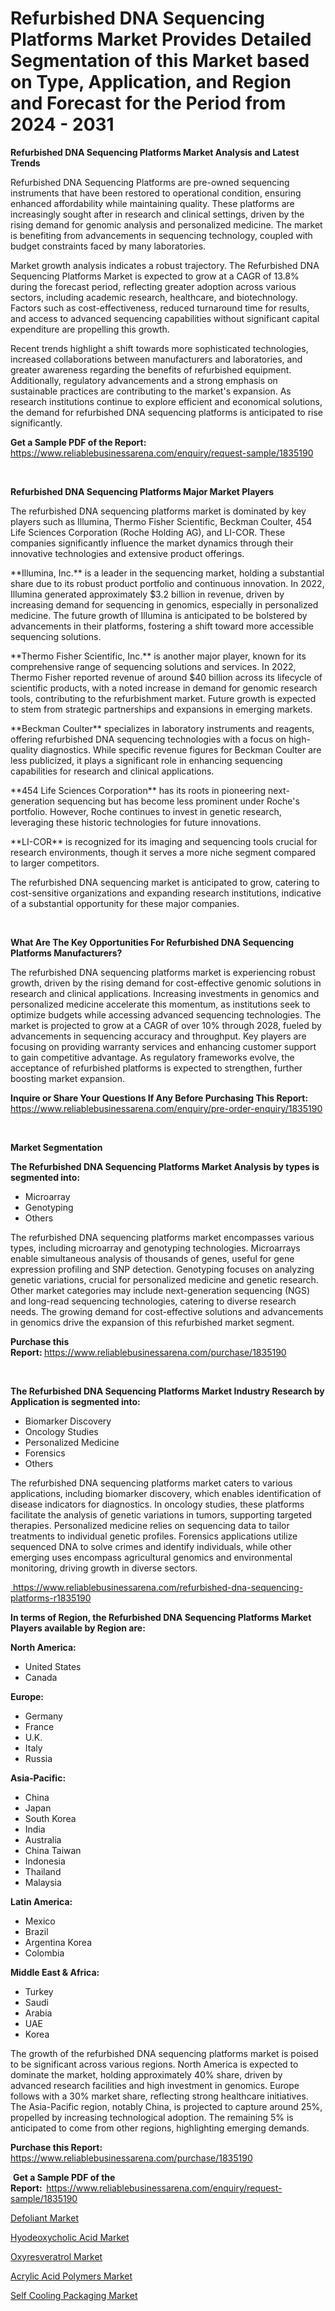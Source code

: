 <p><h1>Refurbished DNA Sequencing Platforms Market Provides Detailed Segmentation of this Market based on Type, Application, and Region and Forecast for the Period from 2024 - 2031</h1></p><p><strong>Refurbished DNA Sequencing Platforms Market Analysis and Latest Trends</strong></p>
<p><p>Refurbished DNA Sequencing Platforms are pre-owned sequencing instruments that have been restored to operational condition, ensuring enhanced affordability while maintaining quality. These platforms are increasingly sought after in research and clinical settings, driven by the rising demand for genomic analysis and personalized medicine. The market is benefiting from advancements in sequencing technology, coupled with budget constraints faced by many laboratories.</p><p>Market growth analysis indicates a robust trajectory. The Refurbished DNA Sequencing Platforms Market is expected to grow at a CAGR of 13.8% during the forecast period, reflecting greater adoption across various sectors, including academic research, healthcare, and biotechnology. Factors such as cost-effectiveness, reduced turnaround time for results, and access to advanced sequencing capabilities without significant capital expenditure are propelling this growth.</p><p>Recent trends highlight a shift towards more sophisticated technologies, increased collaborations between manufacturers and laboratories, and greater awareness regarding the benefits of refurbished equipment. Additionally, regulatory advancements and a strong emphasis on sustainable practices are contributing to the market's expansion. As research institutions continue to explore efficient and economical solutions, the demand for refurbished DNA sequencing platforms is anticipated to rise significantly.</p></p>
<p><strong>Get a Sample PDF of the Report:&nbsp;</strong> <a href="https://www.reliablebusinessarena.com/enquiry/request-sample/1835190?utm_campaign=1551&utm_medium=2&utm_source=Github&utm_content=ia&utm_term=16102024&utm_id=refurbished-dna-sequencing-platforms">https://www.reliablebusinessarena.com/enquiry/request-sample/1835190</a></p>
<p>&nbsp;</p>
<p><strong>Refurbished DNA Sequencing Platforms Major Market Players</strong></p>
<p><p>The refurbished DNA sequencing platforms market is dominated by key players such as Illumina, Thermo Fisher Scientific, Beckman Coulter, 454 Life Sciences Corporation (Roche Holding AG), and LI-COR. These companies significantly influence the market dynamics through their innovative technologies and extensive product offerings.</p><p>**Illumina, Inc.** is a leader in the sequencing market, holding a substantial share due to its robust product portfolio and continuous innovation. In 2022, Illumina generated approximately $3.2 billion in revenue, driven by increasing demand for sequencing in genomics, especially in personalized medicine. The future growth of Illumina is anticipated to be bolstered by advancements in their platforms, fostering a shift toward more accessible sequencing solutions.</p><p>**Thermo Fisher Scientific, Inc.** is another major player, known for its comprehensive range of sequencing solutions and services. In 2022, Thermo Fisher reported revenue of around $40 billion across its lifecycle of scientific products, with a noted increase in demand for genomic research tools, contributing to the refurbishment market. Future growth is expected to stem from strategic partnerships and expansions in emerging markets.</p><p>**Beckman Coulter** specializes in laboratory instruments and reagents, offering refurbished DNA sequencing technologies with a focus on high-quality diagnostics. While specific revenue figures for Beckman Coulter are less publicized, it plays a significant role in enhancing sequencing capabilities for research and clinical applications.</p><p>**454 Life Sciences Corporation** has its roots in pioneering next-generation sequencing but has become less prominent under Roche's portfolio. However, Roche continues to invest in genetic research, leveraging these historic technologies for future innovations.</p><p>**LI-COR** is recognized for its imaging and sequencing tools crucial for research environments, though it serves a more niche segment compared to larger competitors.</p><p>The refurbished DNA sequencing market is anticipated to grow, catering to cost-sensitive organizations and expanding research institutions, indicative of a substantial opportunity for these major companies.</p></p>
<p>&nbsp;</p>
<p><strong>What Are The Key Opportunities For Refurbished DNA Sequencing Platforms Manufacturers?</strong></p>
<p><p>The refurbished DNA sequencing platforms market is experiencing robust growth, driven by the rising demand for cost-effective genomic solutions in research and clinical applications. Increasing investments in genomics and personalized medicine accelerate this momentum, as institutions seek to optimize budgets while accessing advanced sequencing technologies. The market is projected to grow at a CAGR of over 10% through 2028, fueled by advancements in sequencing accuracy and throughput. Key players are focusing on providing warranty services and enhancing customer support to gain competitive advantage. As regulatory frameworks evolve, the acceptance of refurbished platforms is expected to strengthen, further boosting market expansion.</p></p>
<p><strong>Inquire or Share Your Questions If Any Before Purchasing This Report:</strong> <a href="https://www.reliablebusinessarena.com/enquiry/pre-order-enquiry/1835190?utm_campaign=1551&utm_medium=2&utm_source=Github&utm_content=ia&utm_term=16102024&utm_id=refurbished-dna-sequencing-platforms">https://www.reliablebusinessarena.com/enquiry/pre-order-enquiry/1835190</a></p>
<p>&nbsp;</p>
<p><strong>Market Segmentation</strong></p>
<p><strong>The Refurbished DNA Sequencing Platforms Market Analysis by types is segmented into:</strong></p>
<p><ul><li>Microarray</li><li>Genotyping</li><li>Others</li></ul></p>
<p><p>The refurbished DNA sequencing platforms market encompasses various types, including microarray and genotyping technologies. Microarrays enable simultaneous analysis of thousands of genes, useful for gene expression profiling and SNP detection. Genotyping focuses on analyzing genetic variations, crucial for personalized medicine and genetic research. Other market categories may include next-generation sequencing (NGS) and long-read sequencing technologies, catering to diverse research needs. The growing demand for cost-effective solutions and advancements in genomics drive the expansion of this refurbished market segment.</p></p>
<p><strong>Purchase this Report:&nbsp;</strong><a href="https://www.reliablebusinessarena.com/purchase/1835190?utm_campaign=1551&utm_medium=2&utm_source=Github&utm_content=ia&utm_term=16102024&utm_id=refurbished-dna-sequencing-platforms">https://www.reliablebusinessarena.com/purchase/1835190</a></p>
<p>&nbsp;</p>
<p><strong>The Refurbished DNA Sequencing Platforms Market Industry Research by Application is segmented into:</strong></p>
<p><ul><li>Biomarker Discovery</li><li>Oncology Studies</li><li>Personalized Medicine</li><li>Forensics</li><li>Others</li></ul></p>
<p><p>The refurbished DNA sequencing platforms market caters to various applications, including biomarker discovery, which enables identification of disease indicators for diagnostics. In oncology studies, these platforms facilitate the analysis of genetic variations in tumors, supporting targeted therapies. Personalized medicine relies on sequencing data to tailor treatments to individual genetic profiles. Forensics applications utilize sequenced DNA to solve crimes and identify individuals, while other emerging uses encompass agricultural genomics and environmental monitoring, driving growth in diverse sectors.</p></p>
<p><a href="https://www.reliablebusinessarena.com/refurbished-dna-sequencing-platforms-r1835190?utm_campaign=1551&utm_medium=2&utm_source=Github&utm_content=ia&utm_term=16102024&utm_id=refurbished-dna-sequencing-platforms">&nbsp;https://www.reliablebusinessarena.com/refurbished-dna-sequencing-platforms-r1835190</a></p>
<p><strong>In terms of Region, the Refurbished DNA Sequencing Platforms Market Players available by Region are:</strong></p>
<p>
    <p> <strong> North America: </strong>
        <ul>
            <li>United States</li>
            <li>Canada</li>
        </ul>
        </p> 
    <p> <strong> Europe: </strong>
        <ul>
            <li>Germany</li>
            <li>France</li>
            <li>U.K.</li>
            <li>Italy</li>
            <li>Russia</li>
        </ul>
        </p> 
    <p> <strong> Asia-Pacific: </strong>
        <ul>
            <li>China</li>
            <li>Japan</li>
            <li>South Korea</li>
            <li>India</li>
            <li>Australia</li>
            <li>China Taiwan</li>
            <li>Indonesia</li>
            <li>Thailand</li>
            <li>Malaysia</li>
        </ul>
        </p> 
    <p> <strong> Latin America: </strong>
        <ul>
            <li>Mexico</li>
            <li>Brazil</li>
            <li>Argentina Korea</li>
            <li>Colombia</li>
        </ul>
        </p> 
    <p> <strong> Middle East & Africa: </strong>
        <ul>
            <li>Turkey</li>
            <li>Saudi</li>
            <li>Arabia</li>
            <li>UAE</li>
            <li>Korea</li>
        </ul>
    </p>
    </p>
<p><p>The growth of the refurbished DNA sequencing platforms market is poised to be significant across various regions. North America is expected to dominate the market, holding approximately 40% share, driven by advanced research facilities and high investment in genomics. Europe follows with a 30% market share, reflecting strong healthcare initiatives. The Asia-Pacific region, notably China, is projected to capture around 25%, propelled by increasing technological adoption. The remaining 5% is anticipated to come from other regions, highlighting emerging demands.</p></p>
<p><strong>Purchase this Report: </strong><a href="https://www.reliablebusinessarena.com/purchase/1835190?utm_campaign=1551&utm_medium=2&utm_source=Github&utm_content=ia&utm_term=16102024&utm_id=refurbished-dna-sequencing-platforms">https://www.reliablebusinessarena.com/purchase/1835190</a></p>
<p>&nbsp;<strong>Get a Sample PDF of the Report:&nbsp;&nbsp;</strong><a href="https://www.reliablebusinessarena.com/enquiry/request-sample/1835190?utm_campaign=1551&utm_medium=2&utm_source=Github&utm_content=ia&utm_term=16102024&utm_id=refurbished-dna-sequencing-platforms">https://www.reliablebusinessarena.com/enquiry/request-sample/1835190</a></p>
<p><strong></strong></p>
<p><p><a href="https://www.linkedin.com/pulse/defoliant-sector-surge-101-growth-roadmap-2031-genius-market-d4wef?utm_campaign=1551&utm_medium=2&utm_source=Github&utm_content=ia&utm_term=16102024&utm_id=refurbished-dna-sequencing-platforms">Defoliant Market</a></p><p><a href="https://www.linkedin.com/pulse/exploring-hyodeoxycholic-acid-market-strategic-insights-growth-q2o5f?utm_campaign=1551&utm_medium=2&utm_source=Github&utm_content=ia&utm_term=16102024&utm_id=refurbished-dna-sequencing-platforms">Hyodeoxycholic Acid Market</a></p><p><a href="https://www.linkedin.com/pulse/oxyresveratrol-market-evolution-key-trends-regional-dynamics-9ozkf?utm_campaign=1551&utm_medium=2&utm_source=Github&utm_content=ia&utm_term=16102024&utm_id=refurbished-dna-sequencing-platforms">Oxyresveratrol Market</a></p><p><a href="https://www.linkedin.com/pulse/acrylic-acid-polymers-market-evolution-regional-adaptations-exmsf?utm_campaign=1551&utm_medium=2&utm_source=Github&utm_content=ia&utm_term=16102024&utm_id=refurbished-dna-sequencing-platforms">Acrylic Acid Polymers Market</a></p><p><a href="https://www.linkedin.com/pulse/regulatory-landscape-its-influence-global-self-cooling-packaging-da03f?utm_campaign=1551&utm_medium=2&utm_source=Github&utm_content=ia&utm_term=16102024&utm_id=refurbished-dna-sequencing-platforms">Self Cooling Packaging Market</a></p></p>